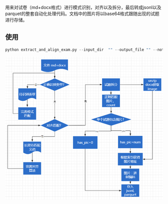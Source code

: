 用来对试卷（md+docx格式）进行模式识别，对齐以及拆分，最后转成jsonl以及parquet的整套自动化处理代码。文档中的图片将以base64格式跟随出现的试题进行存储。

## 使用
```python
python extract_and_align_exam.py --input_dir  "" --output_file "" --notRec_dir "" --fail_dir ""


```

![img.png](img.png)
